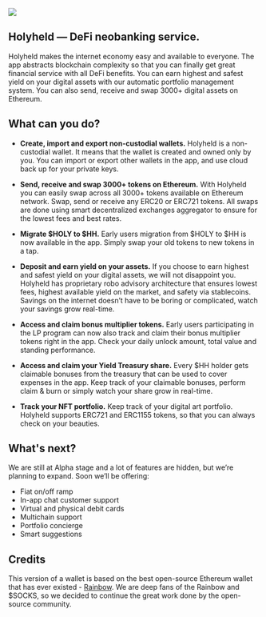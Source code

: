 ![](https://miro.medium.com/max/4800/1*s5C0LQ4InO2UoFIMkPoLyA.png)
## Holyheld — DeFi neobanking service.

Holyheld makes the internet economy easy and available to everyone. The app abstracts blockchain complexity so that you can finally get great financial service with all DeFi benefits. You can earn highest and safest yield on your digital assets with our automatic portfolio management system. You can also send, receive and swap 3000+ digital assets on Ethereum.  

## What can you do?

* **Create, import and export non-custodial wallets.**
Holyheld is a non-custodial wallet. It means that the wallet is created and owned only by you. You can import or export other wallets in the app, and use cloud back up for your private keys.

* **Send, receive and swap 3000+ tokens on Ethereum.**
With Holyheld you can easily swap across all 3000+ tokens available on Ethereum network. Swap, send or receive any ERC20 or ERC721 tokens. All swaps are done using smart decentralized exchanges aggregator to ensure for the lowest fees and best rates.

* **Migrate $HOLY to $HH.**
Early users migration from $HOLY to $HH is now available in the app. Simply swap your old tokens to new tokens in a tap.

* **Deposit and earn yield on your assets.**
If you choose to earn highest and safest yield on your digital assets, we will not disappoint you. Holyheld has proprietary robo advisory architecture that ensures lowest fees, highest available yield on the market, and safety via stablecoins. Savings on the internet doesn’t have to be boring or complicated, watch your savings grow real-time.

* **Access and claim bonus multiplier tokens.**
Early users participating in the LP program can now also track and claim their bonus multiplier tokens right in the app. Check your daily unlock amount, total value and standing performance.

* **Access and claim your Yield Treasury share.**
Every $HH holder gets claimable bonuses from the treasury that can be used to cover expenses in the app. Keep track of your claimable bonuses, perform claim & burn or simply watch your share grow in real-time.

* **Track your NFT portfolio.**
Keep track of your digital art portfolio. Holyheld supports ERC721 and ERC1155 tokens, so that you can always check on your beauties. 

## What's next?
We are still at Alpha stage and a lot of features are hidden, but we’re planning to expand. Soon we’ll be offering:
* Fiat on/off ramp
* In-app chat customer support
* Virtual and physical debit cards
* Multichain support
* Portfolio concierge
* Smart suggestions

## Credits
This version of a wallet is based on the best open-source Ethereum wallet that has ever existed - [Rainbow](https://rainbow.me). We are deep fans of the Rainbow and $SOCKS, so we decided to continue the great work done by the open-source community. 

